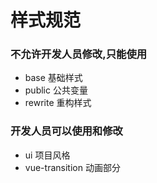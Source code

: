 # 样式规范

### 不允许开发人员修改,只能使用
- base 基础样式
- public 公共变量
- rewrite 重构样式

### 开发人员可以使用和修改
- ui 项目风格
- vue-transition 动画部分